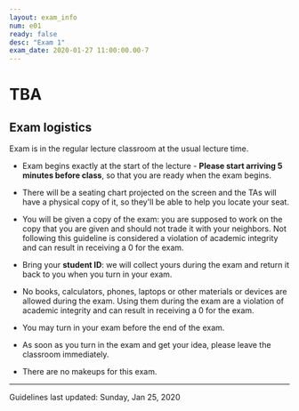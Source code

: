 ```yaml
---
layout: exam_info
num: e01
ready: false
desc: "Exam 1"
exam_date: 2020-01-27 11:00:00.00-7
---
```


# TBA

 ## Exam logistics

Exam is in the regular lecture classroom at the usual lecture time.
* Exam begins exactly at the start of the lecture - **Please start arriving 5 minutes before class**, so that you are ready when the exam begins. 

* There will be a seating chart projected on the screen and the TAs will have a physical copy of it, so they'll be able to help you locate your seat.

* You will be given a copy of the exam: you are supposed to work on the copy that you are given and should not trade it with your neighbors. Not following this guideline is considered a violation of academic integrity and can result in receiving a 0 for the exam.

* Bring your **student ID**: we will collect yours during the exam and return it back to you when you turn in your exam.

*    No books, calculators, phones, laptops or other materials or devices are allowed during the exam. Using them during the exam are a violation of academic integrity and can result in receiving a 0 for the exam.

* You may turn in your exam before the end of the exam.

* As soon as you turn in the exam and get your idea, please leave the classroom immediately.

*    There are no makeups for this exam.

* * *

Guidelines last updated: Sunday, Jan 25, 2020
